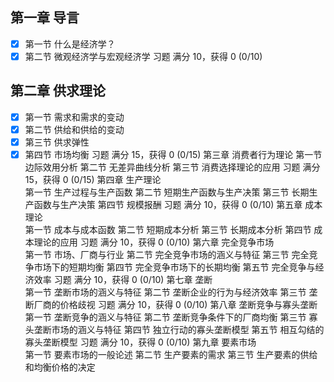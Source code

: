 ## 第一章 导言	
- [x] 第一节 什么是经济学？
- [x] 第二节 微观经济学与宏观经济学
习题 满分 10，获得 0 (0/10)
## 第二章 供求理论	
- [x] 第一节 需求和需求的变动
- [x] 第二节 供给和供给的变动
- [x] 第三节 供求弹性
- [x] 第四节 市场均衡
习题 满分 15，获得 0 (0/15)
第三章 消费者行为理论	
第一节 边际效用分析
第二节 无差异曲线分析
第三节 消费选择理论的应用
习题 满分 15，获得 0 (0/15)
第四章 生产理论	
第一节 生产过程与生产函数
第二节 短期生产函数与生产决策
第三节 长期生产函数与生产决策
第四节 规模报酬
习题 满分 10，获得 0 (0/10)
第五章 成本理论	
第一节 成本与成本函数
第二节 短期成本分析
第三节 长期成本分析
第四节 成本理论的应用
习题 满分 10，获得 0 (0/10)
第六章 完全竞争市场	
第一节 市场、厂商与行业
第二节 完全竞争市场的涵义与特征
第三节 完全竞争市场下的短期均衡
第四节 完全竞争市场下的长期均衡
第五节 完全竞争与经济效率
习题 满分 10，获得 0 (0/10)
第七章 垄断	
第一节 垄断市场的涵义与特征
第二节 垄断企业的行为与经济效率
第三节 垄断厂商的价格歧视
习题 满分 10，获得 0 (0/10)
第八章 垄断竞争与寡头垄断	
第一节 垄断竞争的涵义与特征
第二节 垄断竞争条件下的厂商均衡
第三节 寡头垄断市场的涵义与特征
第四节 独立行动的寡头垄断模型
第五节 相互勾结的寡头垄断模型
习题 满分 10，获得 0 (0/10)
第九章 要素市场	
第一节 要素市场的一般论述
第二节 生产要素的需求
第三节 生产要素的供给和均衡价格的决定
